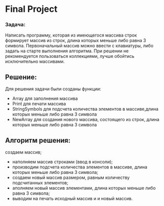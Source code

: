 # Final Project
### Задача:
Написать программу, которая из имеющегося массива строк формирует массив из строк, длина которых меньше либо равна 3 символа. Первоначальный массив можно ввести с клавиатуры, либо задать на старте выполнения алгоритма. При решении не рекомендуется пользоваться коллекциями, лучше обойтись исключительно массивами.

## Решение:
Для решения задачи были созданы функции:
- Array для заполнения массива
- Print для печати массива
- StringSymbols для подсчета количества элементов в массиве,длина которых меньше либо равна 3 символа
- NewArray для создания нового массива, состоящего из строк, длина которых меньше либо равна 3 символа
## Алгоритм решения:
создаем массив;
- наполняем массив строками (ввод в консоли);
- производим подсчета количества элементов в массиве, длина которых меньше либо равна 3 символа;
- создаем новый массив размером, равным количеству подсчитанных элементов;
- аполняем новый массив элементами, длина которых меньше либо равна 3 символа;
- выводим на печать исходный массив и и новый массив.
